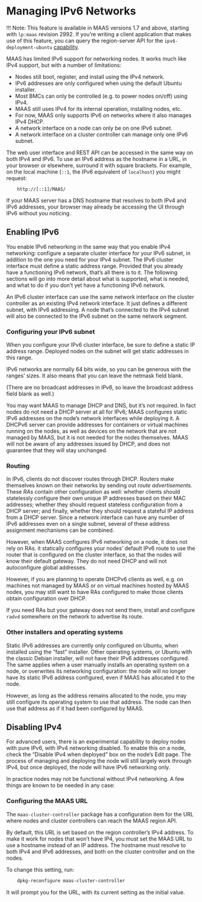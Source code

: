 # Managing IPv6 Networks

!!! Note: This feature is available in MAAS versions 1.7 and above, starting 
with `lp:maas` revision 2992. If you’re writing a client application that makes
use of this feature, you can query the region-server API for the
`ipv6-deployment-ubuntu`
[capability](capabilities.html#cap-ipv6-deployment-ubuntu).

MAAS has limited IPv6 support for networking nodes. It works much like
IPv4 support, but with a number of limitations:

-   Nodes still boot, register, and install using the IPv4 network.
-   IPv6 addresses are only configured when using the default Ubuntu
    installer.
-   Most BMCs can only be controlled (e.g. to power nodes on/off) using
    IPv4.
-   MAAS still uses IPv4 for its internal operation, installing nodes,
    etc.
-   For now, MAAS only supports IPv6 on networks where it also manages
    IPv4 DHCP.
-   A network interface on a node can only be on one IPv6 subnet.
-   A network interface on a cluster controller can manage only one IPv6
    subnet.

The web user interface and REST API can be accessed in the same way on
both IPv4 and IPv6. To use an IPv6 address as the hostname in a URL, in
your browser or elsewhere, surround it with square brackets. For
example, on the local machine (`::1`, the IPv6
equivalent of `localhost`) you might request:

```no-highlight
    http://[::1]/MAAS/
```

If your MAAS server has a DNS hostname that resolves to both IPv4 and
IPv6 addresses, your browser may already be accessing the UI through
IPv6 without you noticing.

## Enabling IPv6

You enable IPv6 networking in the same way that you enable IPv4
networking: configure a separate cluster interface for your IPv6 subnet,
in addition to the one you need for your IPv4 subnet. The IPv6 cluster
interface must define a static address range. Provided that you already
have a functioning IPv6 network, that’s all there is to it. The
following sections will go into more detail about what is supported,
what is needed, and what to do if you don’t yet have a functioning IPv6
network.

An IPv6 cluster interface can use the same network interface on the
cluster controller as an existing IPv4 network interface. It just
defines a different subnet, with IPv6 addressing. A node that’s
connected to the IPv4 subnet will also be connected to the IPv6 subnet
on the same network segment.

### Configuring your IPv6 subnet

When you configure your IPv6 cluster interface, be sure to define a
static IP address range. Deployed nodes on the subnet will get static
addresses in this range.

IPv6 networks are normally 64 bits wide, so you can be generous with the
ranges’ sizes. It also means that you can leave the netmask field blank.

(There are no broadcast addresses in IPv6, so leave the broadcast
address field blank as well.)

You may want MAAS to manage DHCP and DNS, but it’s not required. In fact
nodes do not need a DHCP server at all for IPv6; MAAS configures static
IPv6 addresses on the node’s network interfaces while deploying it. A
DHCPv6 server can provide addresses for containers or virtual machines
running on the nodes, as well as devices on the network that are not
managed by MAAS, but it is not needed for the nodes themselves. MAAS
will not be aware of any addresses issued by DHCP, and does not
guarantee that they will stay unchanged.

### Routing

In IPv6, clients do not discover routes through DHCP. Routers make
themselves known on their networks by sending out *route
advertisements*. These *RAs* contain other configuration as well:
whether clients should statelessly configure their own unique IP
addresses based on their MAC addresses; whether they should request
stateless configuration from a DHCP server; and finally, whether they
should request a stateful IP address from a DHCP server. Since a network
interface can have any number of IPv6 addresses even on a single subnet,
several of these address assignment mechanisms can be combined.

However, when MAAS configures IPv6 networking on a node, it does not
rely on RAs. it statically configures your nodes’ default IPv6 route to
use the router that is configured on the cluster interface, so that the
nodes will know their default gateway. They do not need DHCP and will
not autoconfigure global addresses.

However, if you are planning to operate DHCPv6 clients as well, e.g. on
machines not managed by MAAS or on virtual machines hosted by MAAS
nodes, you may still want to have RAs configured to make those clients
obtain configuration over DHCP.

If you need RAs but your gateway does not send them, install and
configure `radvd` somewhere on the network to
advertise its route.

### Other installers and operating systems


Static IPv6 addresses are currently only configured on Ubuntu, when
installed using the “fast” installer. Other operating systems, or Ubuntu
with the classic Debian installer, will not have their IPv6 addresses
configured. The same applies when a user manually installs an operating
system on a node, or overwrites its networking configuration: the node
will no longer have its static IPv6 address configured, even if MAAS has
allocated it to the node.

However, as long as the address remains allocated to the node, you may
still configure its operating system to use that address. The node can
then use that address as if it had been configured by MAAS.

## Disabling IPv4

For advanced users, there is an experimental capability to deploy nodes
with pure IPv6, with IPv4 networking disabled. To enable this on a node,
check the “Disable IPv4 when deployed” box on the node’s Edit page. The
process of managing and deploying the node will still largely work
through IPv4, but once deployed, the node will have IPv6 networking
only.

In practice nodes may not be functional without IPv4 networking. A few
things are known to be needed in any case:

### Configuring the MAAS URL

The `maas-cluster-controller` package has a configuration item for the
URL where nodes and cluster controllers can reach the MAAS region API.

By default, this URL is set based on the region controller’s IPv4
address. To make it work for nodes that won’t have IP4, you must set the
MAAS URL to use a hostname instead of an IP address. The hostname must
resolve to both IPv4 and IPv6 addresses, and both on the cluster
controller and on the nodes.

To change this setting, run:

```bash
    dpkg-reconfigure maas-cluster-controller
```

It will prompt you for the URL, with its current setting as the initial
value.



